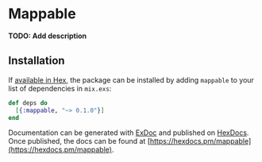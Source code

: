 # Mappable

**TODO: Add description**

## Installation

If [available in Hex](https://hex.pm/docs/publish), the package can be installed
by adding `mappable` to your list of dependencies in `mix.exs`:

```elixir
def deps do
  [{:mappable, "~> 0.1.0"}]
end
```

Documentation can be generated with [ExDoc](https://github.com/elixir-lang/ex_doc)
and published on [HexDocs](https://hexdocs.pm). Once published, the docs can
be found at [https://hexdocs.pm/mappable](https://hexdocs.pm/mappable).

